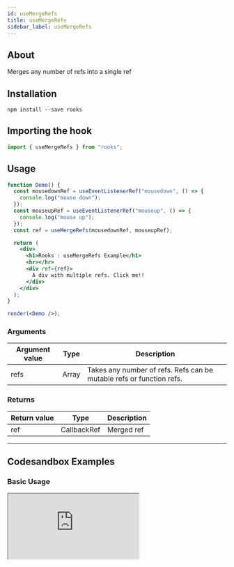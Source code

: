```yaml
---
id: useMergeRefs
title: useMergeRefs
sidebar_label: useMergeRefs
---
```


## About

Merges any number of refs into a single ref

[//]: # "Main"

## Installation

    npm install --save rooks

## Importing the hook

```javascript
import { useMergeRefs } from "rooks";
```

## Usage

```jsx
function Demo() {
  const mousedownRef = useEventListenerRef("mousedown", () => {
    console.log("mouse down");
  });
  const mouseupRef = useEventListenerRef("mouseup", () => {
    console.log("mouse up");
  });
  const ref = useMergeRefs(mousedownRef, mouseupRef);

  return (
    <div>
      <h1>Rooks : useMergeRefs Example</h1>
      <hr></hr>
      <div ref={ref}>
        A div with multiple refs. Click me!!
      </div>
    </div>
  );
}

render(<Demo />);
```

### Arguments

| Argument value | Type  | Description                                                          |
|----------------|-------|----------------------------------------------------------------------|
| refs           | Array | Takes any number of refs. Refs can be mutable refs or function refs. |

### Returns

| Return value | Type        | Description |
|--------------|-------------|-------------|
| ref          | CallbackRef | Merged ref  |



---

## Codesandbox Examples

### Basic Usage

<iframe src="https://codesandbox.io/embed/usemergerefs-rk7m1?fontsize=14&hidenavigation=1&theme=dark"
  style={{
    width: "100%",
    height: 500,
    border: 0,
    borderRadius: 4,
    overflow: "hidden"
  }} 
  title="useMergeRefs"
  allow="accelerometer; ambient-light-sensor; camera; encrypted-media; geolocation; gyroscope; hid; microphone; midi; payment; usb; vr; xr-spatial-tracking"
  sandbox="allow-forms allow-modals allow-popups allow-presentation allow-same-origin allow-scripts"
/>

## Join Bhargav's discord server

You can click on the floating discord icon at the bottom right of the screen and talk to us in our server.
